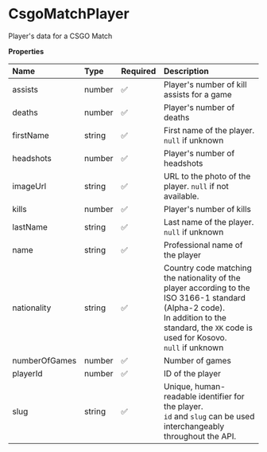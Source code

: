 # CsgoMatchPlayer

Player's data for a CSGO Match

**Properties**

| Name          | Type   | Required | Description                                                                                                                                                                                         |
| :------------ | :----- | :------- | :-------------------------------------------------------------------------------------------------------------------------------------------------------------------------------------------------- |
| assists       | number | ✅       | Player's number of kill assists for a game                                                                                                                                                          |
| deaths        | number | ✅       | Player's number of deaths                                                                                                                                                                           |
| firstName     | string | ✅       | First name of the player. `null` if unknown                                                                                                                                                         |
| headshots     | number | ✅       | Player's number of headshots                                                                                                                                                                        |
| imageUrl      | string | ✅       | URL to the photo of the player. `null` if not available.                                                                                                                                            |
| kills         | number | ✅       | Player's number of kills                                                                                                                                                                            |
| lastName      | string | ✅       | Last name of the player. `null` if unknown                                                                                                                                                          |
| name          | string | ✅       | Professional name of the player                                                                                                                                                                     |
| nationality   | string | ✅       | Country code matching the nationality of the player according to the ISO 3166-1 standard (Alpha-2 code). <br/>In addition to the standard, the `XK` code is used for Kosovo. <br/>`null` if unknown |
| numberOfGames | number | ✅       | Number of games                                                                                                                                                                                     |
| playerId      | number | ✅       | ID of the player                                                                                                                                                                                    |
| slug          | string | ✅       | Unique, human-readable identifier for the player. <br/>`id` and `slug` can be used interchangeably throughout the API.                                                                              |

<!-- This file was generated by liblab | https://liblab.com/ -->
